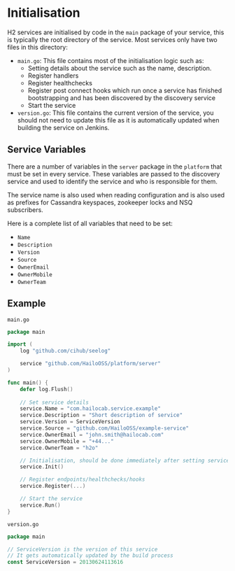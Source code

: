 # Initialisation

H2 services are initialised by code in the `main` package of your service, this is typically the root directory of the service. Most services only have two files in this directory:

 - `main.go`: This file contains most of the initialisation logic such as:
     + Setting details about the service such as the name, description.
     + Register handlers
     + Register healthchecks
     + Register post connect hooks which run once a service has finished bootstrapping and has been discovered by the discovery service
     + Start the service
 - `version.go`: This file contains the current version of the service, you should not need to update this file as it is automatically updated when building the service on Jenkins.

## Service Variables

There are a number of variables in the `server` package in the `platform` that must be set in every service. These variables are passed to the discovery service and used to identify the service and who is responsible for them.

The service name is also used when reading configuration and is also used as prefixes for Cassandra keyspaces, zookeeper locks and NSQ subscribers.

Here is a complete list of all variables that need to be set: 
 - `Name`
 - `Description`
 - `Version`
 - `Source`
 - `OwnerEmail`
 - `OwnerMobile`
 - `OwnerTeam`
 
## Example

`main.go`

```go
package main

import (
    log "github.com/cihub/seelog"

    service "github.com/HailoOSS/platform/server"
)

func main() {
    defer log.Flush()
    
    // Set service details
    service.Name = "com.hailocab.service.example"
    service.Description = "Short description of service"
    service.Version = ServiceVersion
    service.Source = "github.com/HailoOSS/example-service"
    service.OwnerEmail = "john.smith@hailocab.com"
    service.OwnerMobile = "+44..."
    service.OwnerTeam = "h2o"

    // Initialisation, should be done immediately after setting service details
    service.Init()

    // Register endpoints/healthchecks/hooks
    service.Register(...)

    // Start the service
    service.Run()
}

```

`version.go`

```go
package main

// ServiceVersion is the version of this service
// It gets automatically updated by the build process
const ServiceVersion = 20130624113616
```
